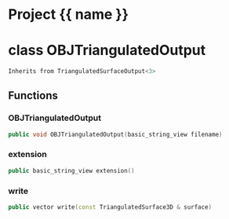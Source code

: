 <script setup>
import {useRoute} from 'vitepress'
const {path} = useRoute()
const tokens = path.split('/')
const words = tokens[2].split('-');
for (let i = 0; i < words.length; i++) {
    words[i] = words[i].charAt(0).toUpperCase() + words[i].slice(1);
    words[i] = words[i].replace('geode', 'Geode')
}
const name = words.join('-');
</script>
# Project {{ name }}

# class OBJTriangulatedOutput


```cpp
Inherits from TriangulatedSurfaceOutput<3>
```



## Functions

### OBJTriangulatedOutput

```cpp
public void OBJTriangulatedOutput(basic_string_view filename)
```


### extension

```cpp
public basic_string_view extension()
```


### write

```cpp
public vector write(const TriangulatedSurface3D & surface)
```





